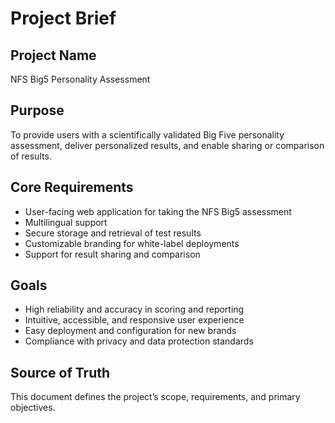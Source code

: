 # Project Brief

## Project Name
NFS Big5 Personality Assessment

## Purpose
To provide users with a scientifically validated Big Five personality assessment, deliver personalized results, and enable sharing or comparison of results.

## Core Requirements
- User-facing web application for taking the NFS Big5 assessment
- Multilingual support
- Secure storage and retrieval of test results
- Customizable branding for white-label deployments
- Support for result sharing and comparison

## Goals
- High reliability and accuracy in scoring and reporting
- Intuitive, accessible, and responsive user experience
- Easy deployment and configuration for new brands
- Compliance with privacy and data protection standards

## Source of Truth
This document defines the project’s scope, requirements, and primary objectives.